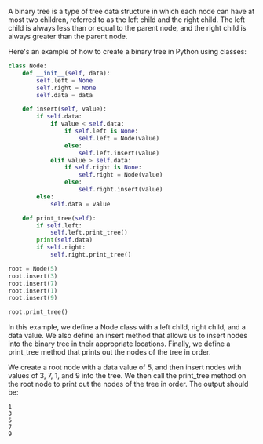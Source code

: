 A binary tree is a type of tree data structure in which each node can have at most two children, referred to as the left child and the right child. The left child is always less than or equal to the parent node, and the right child is always greater than the parent node.

Here's an example of how to create a binary tree in Python using classes:

```Python
class Node:
    def __init__(self, data):
        self.left = None
        self.right = None
        self.data = data

    def insert(self, value):
        if self.data:
            if value < self.data:
                if self.left is None:
                    self.left = Node(value)
                else:
                    self.left.insert(value)
            elif value > self.data:
                if self.right is None:
                    self.right = Node(value)
                else:
                    self.right.insert(value)
        else:
            self.data = value

    def print_tree(self):
        if self.left:
            self.left.print_tree()
        print(self.data)
        if self.right:
            self.right.print_tree()

root = Node(5)
root.insert(3)
root.insert(7)
root.insert(1)
root.insert(9)

root.print_tree()
```

In this example, we define a Node class with a left child, right child, and a data value. We also define an insert method that allows us to insert nodes into the binary tree in their appropriate locations. Finally, we define a print_tree method that prints out the nodes of the tree in order.

We create a root node with a data value of 5, and then insert nodes with values of 3, 7, 1, and 9 into the tree. We then call the print_tree method on the root node to print out the nodes of the tree in order. The output should be:

```
1
3
5
7
9
```